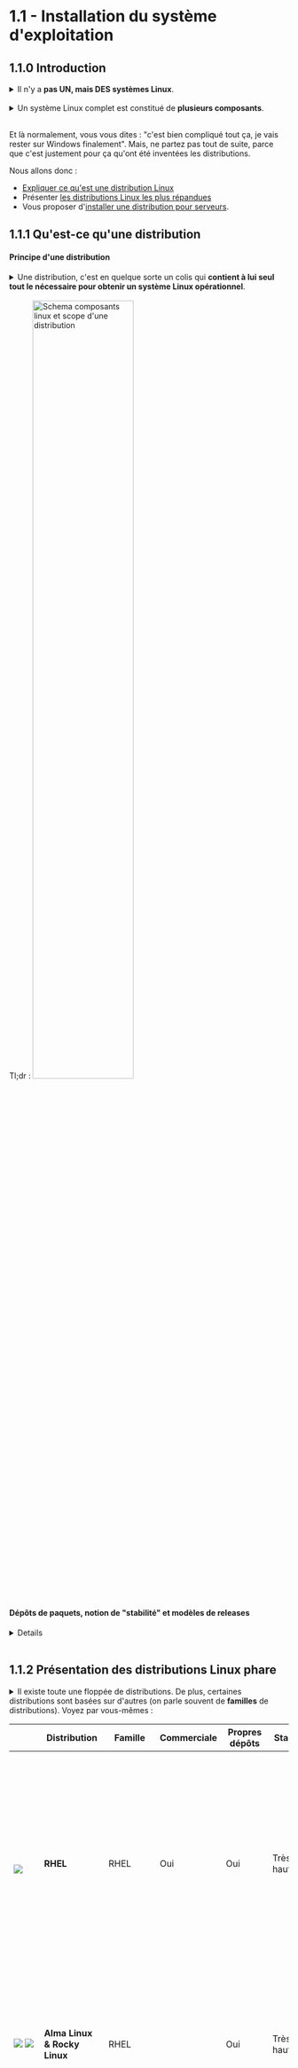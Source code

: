 # 1.1 - Installation du système d'exploitation

## 1.1.0 Introduction

<details><summary>Il n'y a <b>pas UN, mais DES systèmes Linux</b>.</summary>

Contrairement à, par exemple, Windows ou MacOS, qui à la version près, donnent des installations très similaires, **deux systèmes basés sur Linux peuvent s'utiliser et s'administrer de façons complètement différentes**. 

Si vous êtes habitués à utiliser Windows 11 sur votre ordi (mauvaise habitude), vous n'aurez sûrement aucun mal à donner un coup de main à un collègue lui aussi sous Windows 11. Par contre, si vous êtes habitués à utiliser Ubuntu Desktop 22.04 avec environnement de bureau Gnome, vous pourriez avoir bien du mal à ne serait-ce qu'installer un logiciel sur le PC votre collègue sous Arch avec un environnement de fenêtre bspwm sans consulter la doc. D'ailleurs, votre box internet tourne sûrement sous Linux, tout comme votre téléphone sous Android qui est basé sur le noyau Linux.

**Linux à proprement parler n'est que le noyau** (*kernel*) de l'OS, c'est-à-dire, un programme assez balèze qui assure des fonctions bas-niveau, comme par exemple :
+ Gestion de la mémoire
+ Ordonnancement des processus
+ Interfaçage des entrées/sorties avec les pilotes matériels (lectures/écritures sur disques, transmission/réception de paquets sur cartes réseaux...)
    - NB : Les pilotes matériels sont des entités indépendantes "branchées" au noyau sous la forme de **modules**
+ Fourniture de services et d'abstractions aux applications
    - Par exemple, l'appel système `write` vous permet d'écrire dans un fichier sans vous préoccuper du type de média ou du système de fichier qui le stocke.
    - Ces interfaces ne sont généralement pas directement utilisées par les applications mais plutôt par des **libraries** comme *glibc* (la bibilothèque C standard GNU), qui offrent des interfaces plus haut niveau - par exemple, `printf` qui permet à un programme d'écrire un message formaté sur sa sortie standard. 
    - (**/!\ Technique ici**) En faite, les appels systèmes (*System call interface*) sont une API vers le kernel; un programme n'interface qu'avec le matériel via le kernel, d'un point de vu fondamental, l'API n'est qu'une abstraction fonctionnel de l'*Application Binary Interface* (**ABI**)
      - De façon encore plus fondamentale, il est impossible fonctionnellement pour un programme de communiquer directement avec le matériel sans passer par le kernel, il s'agit d'un abstraction donné par le principe du *kernel space* et *user space*. (Attention il ne faut pas le confondre avec le *ring 0* et *ring 3* des processeurs x86 qui en est l'application matériel, et encore moins avec les modes de compatibilité des processeurs, *real mode*, *protected mode*, *long mode* etc.).  
      Ainsi pour permettre à un programme de communiquer avec le matériel, il doit faire appel à une fonction du kernel (un *syscall*) qui elle même fera appel à une fonction du matériel (décrit par le *module*), c'est ce qu'on appelle le *kernel space*.  
        > Ainsi les anti-cheat niveau *kernel* n'existe pas à proprement parlé, ils utilisent leur propre *module* qui permet de faire l'interface.

*Si cette notion de noyau n'est pas claire pour vous, faites l'analogie avec un fruit. Le noyau, c'est cette partie dure et indigeste, qui est au centre du fruit, sur laquelle repose la pulpe sucrée (les applications destinées aux utilisateurs). Bon, ça marche surtout avec des fruits comme la pêche ou l'abricot, mais un peu moins avec l'anacarde, je vous l'accorde.*

S'il y a autant de diversité au sein de l'écosystème Linux, c'est notamment parce que :
+ **Linux est polyvalent** : il est utilisé aussi bien sur les ordinateurs de bureau, que les serveurs et périphériques embarqués
+ **Linux se veut libre et customisable** : tous les composants du système sont modifiables à souhait, et pour chaque composant (par exemple, l'environnement de bureau) vous avez le choix parmi un grand nombre d'alternatives
+ La philosophie GNU/Linux encourage les projets hyper-spécialisés : en gros, plutôt que d'avoir un programme compliqué qui peut faire 5 choses différentes, on préfère avoir 5 programmes simples qui font 1 seule chose, mais qui la font bien.
+ L'écosystème Linux est conçu par un grand nombre de personnes différentes à travers le monde qui n'ont rien à voir entre elles.
</details>

<br/>

<details><summary>Un système Linux complet est constitué de <b>plusieurs composants</b>.</summary>

+ **Le noyau Linux** (*kernel*)
    - C'est un projet *Open Source* : son code source est mis à disposition publiquement et gratuitement ([www.kernel.org](https://www.kernel.org)). Des milliers de développeurs y contribuent.
    - Une fois le code compilé, il prend la forme d'un exécutable que votre machine charge en mémoire lorsqu'elle démarre.
    - Il doit être compilé avec des paramètres l'adaptant spécialement à votre machine et à l'usage que vous souhaitez en faire.
        * Par exemple, vous avez intérêt à le compiler pour la bonne architecture de processeur
        * Sur des objets connectés, vous aurez tendance à éliminer toutes les fonctionnalités superflues pour ne garder que le nécessaire
+ **Les modules de kernel**
    - Certains sont des drivers pour votre matériel, d'autres des modules qui gèrent vos systèmes de fichiers ...
    - Par exemple, vous pouvez avoir besoin d'installer un module pour supporter une antenne WiFi externe ou lire une partition de disque utilisant NTFS (système de fichiers utilisé pour la partition système sous Windows)
    - La plupart des modules sont compilés en même temps que le noyau, et en général, les modules dont vous avez besoin sont chargés automatiquement au démarrage. Vous n'avez pas en vous en occuper, ouf.
+ **Les applications**
    - Tous les programmes avec lesquels vous interagissez :
        * Votre environnement graphique de bureau, si vous en avez un ...
        * Le shell qui interprète vos lignes de commandes...
        * Le gestionnaire de paquets avec lequel vous installez d'autres applications...
        * Votre navigateur, éditeur de texte, etc...
        * Un serveur web, un service qui synchronise l'horloge de votre ordinateur ...
            * NB : Ces applications que l'on exécute généralement en tâche de fond et qui restent actives longtemps sont appelées des *daemons*
    - NB : les utilitaires en ligne de commande les plus utilisés, comme par exemple `cp` qui sert à copier des fichiers, font partie des [*GNU Core Utils*, du projet *GNU*](https://fr.wikipedia.org/wiki/GNU_Core_Utilities). C'est pour cela que l'on entend souvent parler de GNU/Linux : ces applications sont installées sur pratiquement tous les systèmes Linux et sans elles, un système Linux ne servirait pas à grand chose.
+ **Les libraries**
    - Des "morceaux de code compilé" utilisés par les applications.
    - Les libraries peuvent être *statiquement* liées ou *dynamiquement* liées.
        * Une *statically linked library* est intégrée à l'exécutable de l'application. C'est facile à gérer, par contre ça vous fait un exécutable plus lourd sur disque et en mémoire.
        * Une *dynamically linked library* (ou un *shared object*) est chargée une bonne fois pour toutes, dans un espace mémoire partagé accessible à toutes les applications.
            * NB : c'est l'équivalent des *DLL* sous Windows
            * Un exemple de *shared object* incontournable est la *glibc* ([*GNU C Library*](https://fr.wikipedia.org/wiki/GNU_C_Library)), une implémentation de bibliothèque C standard implémentée pour le projet *GNU*. Enormément d'applications l'utilisent - elle sert aussi de base à d'autres langages de programmation plus simples que le C.

</details>

<br/>

Et là normalement, vous vous dites : "c'est bien compliqué tout ça, je vais rester sur Windows finalement". Mais, ne partez pas tout de suite, parce que c'est justement pour ça qu'ont été inventées les distributions.


Nous allons donc :
+ <u>Expliquer ce qu'est une distribution Linux</u>
+ Présenter <u>les distributions Linux les plus répandues</u>
+ Vous proposer d'<u>installer une distribution pour serveurs</u>.


## 1.1.1 Qu'est-ce qu'une distribution


#### Principe d'une distribution

<details><summary>Une distribution, c'est en quelque sorte un colis qui <b>contient à lui seul tout le nécessaire pour obtenir un système Linux opérationnel</b>.</summary>

En installant la bonne distribution, **vous obtiendrez donc, automatiquement** :
+ **Un noyau paramétré comme il faut** pour votre matériel, avec **tous les modules nécessaires**
+ Des **applications et des librairies essentielles**
    - Par exemple, un gestionnaire de paquets pour pouvoir installer facilement d'autres applications
+ Des **applications et librairies dédiées à votre usage**
    - Par exemple, un environnement de bureau peu gourmand en ressources pour un vieux PC en fin de vie

C'est un peu comme quand vous commandez un PC déjà monté, sans vous embêter à choisir les composants un par un et à modifier la vitesse des ventilateurs ou la fréquence des CPU.

Une distribution se veut adaptée à un **type d'usage particulier** :
+ Serveurs
+ Postes de travail d'entreprise
+ PCs perso, voire plus spécifiquement :
    - Pour les jeux vidéo
    - Pour la bureautique
    - Pour le montage vidéo
    - Pour les vieux PC peu puissants...
+ Smartphones
+ Informatique embarquée
+ Et d'autres encore...

Certaines distributions ciblent aussi un **public particulier** : les débutants, les entreprises, les fous de la customisation...
</details>

<br/>
Tl;dr : 

<img alt="Schema composants linux et scope d'une distribution" src="img/schema-linux.png" width="60%">

<br/>

#### Dépôts de paquets, notion de "stabilité" et modèles de releases
<details>

+ La grande majorité des distributions proposent des **dépôts de paquets** (*repositories*) en ligne qui vous permettent de télécharger des applications, mais aussi des noyaux, libraries, modules et des mises à jour pour tout ce beau monde.
    - Ces paquets sont spécialement adaptés pour votre distribution. 
    - Le gestionnaire de paquets fourni par votre distribution vous permet d'**installer toutes leurs dépendances automatiquement.**
    - La communauté ou l'organisation qui gère ces dépôts peut être plus ou moins réactive pour les mettre à jour, d'où la notion de **stabilité**.

+ En fonction du type d'usage, du public visé, et de la configuration de leur gestionnaire de paquets, les distributions ont tendance à être **plus ou moins _stables_**.
    - <u>Plus une distribution est stable, moins votre système évoluera rapidement dans le temps</u> : vous ne **mettrez pas souvent à jour** vos applications, noyau, libraries et modules. L'évolution du système se fera sur des **cycles longs**.
        * Vous aurez donc **moins de risques d'avoir des bugs ou des failles de sécurité**.
        * Vous aurez par contre du mal à bénéficier des évolutions les plus récentes. 
            * Si un nouveau driver promettant d'améliorer drastiquement les performances de votre carte graphique est sorti, mais qu'il n'a pas encore été approuvé par les gestionnaires de votre dépôt, vous devrez l'installer par vos propres moyens ou attendre 6 mois qu'il soit intégré au dépôt de votre distribution.
    - À l'inverse, <u>une distribution qui ne se vante pas d'être stable vous proposera fréquemment des mises à jour et vous donnera un accès facile aux derniers paquets</u>. En revanche, vous avez plus de risques de connaître des bugs après une mise à jour.
    - Les **entreprises et les administrateurs de serveurs** ont donc naturellement tendance à privilégier les distributions **stables**, là où ce peut être frustrant pour un utilisateur de PC qui préfèrera souvent une distribution plus réactive.

+ Il y a deux **modèles de "releases"** pour la mise à jour des dépôts :
    - Les [**_point_** releases](https://vanillaos.org/blog/article/2023-01-31/point-vs-rolling-release-and-the-modern-solutions), ou *periodic* releases
        * Les dépôts sont versionnés et les nouvelles versions sont publiées à **intervalles longs et réguliers** (6-12 mois)
        * Généralement **plus stables**
        * Moins de risques d'échec de la mise à jour automatique
    - Les [**_rolling_** releases](https://wiki.manjaro.org/index.php/The_Rolling_Release_Development_Model)
        * Les dépôts sont mis à jour paquet par paquet, à n'importe quel moment, plutôt qu'à des intervalles réguliers
        * **Nouveautés disponibles rapidement**, souvent moins stable
        * Il faut faire ses mises à jour fréquemment et avant d'installer de nouveaux paquets, sinon on risque de casser des dépendances
    - Même pour des distributions optant pour les *point releases*, les __*bugfixes* et patches de sécurité sont déployés dès que possible__.
    - Il souvent possible d'activer des repos instables sur une distribution *point* releases pour bénéficier de paquets plus récents, mais c'est à proscrire en environnement de production !

</details>

</br>


## 1.1.2 Présentation des distributions Linux phare
<details><summary>Il existe toute une floppée de distributions. De plus, certaines distributions sont basées sur d'autres (on parle souvent de <b>familles</b> de distributions). Voyez par vous-mêmes :</summary>

+ [Liste (non-exhaustive) des distributions Linux grand-public](https://fr.wikipedia.org/wiki/Liste_des_distributions_GNU/Linux)
+ [Arbre généalogique des distributions Linux](https://fr.wikipedia.org/wiki/Liste_des_distributions_GNU/Linux#/media/Fichier:Liste_des_distributions_Linux.svg)
    - En général, connaître une distribution particulière vous donne les clefs pour maîtriser toute la famille à laquelle elle appartient.
        * Habitué à Ubuntu, vous n'aurez pas de soucis sur un Debian ou un Linux Mint...
        * Habitué à Alma Linux, vous n'aurez pas de soucis sur un RHEL ou un Fedora ... etc
</details>

|                     | Distribution              | Famille | Commerciale | Propres dépôts | Stabilité  | Release model             | Usage et public recommandé                                                  | Description |
|---------------------| ---------------------------- | ------- | ----------- | -------------- | ---------- | ------------------------- | --------------------------------------------------------------------------- | ----------- |
| &nbsp;&nbsp;&nbsp;&nbsp;&nbsp;&nbsp;&nbsp;&nbsp;&nbsp; ![](img/red-hat.png) | **RHEL**                     | RHEL    | Oui         | Oui            | Très haute      | Point (=6 mois)           | **Production**/PC entreprise, débutants/intermédiaire                  | Très **populaire en entreprise**. **Importante stabilité**. Un **abonnement est nécessaire** pour l'utilisation de l'OS et des repos (version d'essai dispo). RedHat vend aussi du support, d'autres logiciels et conclut des partenariats avec des fournisseurs de services Cloud |
| ![](img/alma-linux.png) ![](img/rocky-linux.png) | **Alma Linux & Rocky Linux** | RHEL    |             | Oui            | Très haute      | Point (=6 mois)           | **Production**/PC domestique/PC entreprise, débutants/intermédiaire    | **Clones en tout point semblables à RHEL, mais non commerciaux** ; *NB : Rocky Linux remplace CentOS.*  Importante stabilité. Très populaire en entreprise. |
| ![](img/fedora.png) | **Fedora**                   | RHEL    |             | Oui            | Moyenne    | Point (~6-8 mois) | PC domestique/PC entreprise, intermédiaire                         | RHEL-like principalement pour usage Desktop ; Cycle de développement rapide plutôt que stabilité (**releases <u>majeures</u> fréquentes**), sert en quelque sorte de laboratoire à RedHat pour l'intégration de nouvelles features dans RHEL et ses clones. |
| ![](img/debian.png) | **Debian**                   | Debian  |             | Oui            | Très haute | Point (~2 ans)            | **Production**/PC domestique/PC entreprise/conteneurs, intermédiaire   | Populaire et très stable. Pas aussi user-friendly qu'Ubuntu et ses forks |
| ![](img/ubuntu.png) | **Ubuntu**                   | Debian  | Non, mais support et partenariats     | Oui            | Haute      | Point (=6 mois)           | **Production**/PC domestique/PC entreprise/Mobile/conteneurs, débutant | Distribution extrêmement populaire et accessible aux débutants. Développement et gestion des repos par Canonical, qui se fait du blé en vendant du support et à travers des partenariats avec des fournisseurs Cloud. |
| ![](img/zorin-os.png) | Zorin OS                     | Debian  | Version pro | Non (Ubuntu)   | Haute      | Point (=6 mois)           | PC domestique/PC entreprise, débutant                                  | Comme un ubuntu ; Plusieurs environnements de bureau possibles (dont un Windows-Like et un MacOS-Like); Support natif du gestionnaire de paquets Flatpak installé par défaut pour les applications third-party |
| ![](img/pop-os.png) | Pop! OS                      | Debian  |             | Oui   | Haute      | Point (=6 mois)           | PC domestique/PC entreprise, débutant                                  | Comme un Ubuntu avec un environnement de bureau différent et quelques fonctionnalités additionnelles, comme la possibilité de chiffer son disque à l'installation |
| ![](img/linux-mint.png) | Linux Mint               | Debian  |             | Oui            | Haute      | Point (~6 mois)           | PC domestique, débutant                                            | Distro desktop très populaire, facile d'utilisation même pour votre grand-mère, environnement de bureau Cinnamon ressemblant à Windows. |
| ![](img/elementary-os.png) | Elementary OS            | Debian  |             | Non (Ubuntu)       | Moyenne    | Point (=6 mois)           | PC domestique, débutant                                            | Environnement de bureau ressemblant fortement à celui de **MacOS** |
| ![](img/kali-linux.png) | **Kali Linux**               | Debian  |             | Oui            | Moyenne    | Rolling                   | PC domestique, intermédiaire/h4ck3r                                | Distro de hacking par excellence ; Beaucoup d'outils de pentest, possibilité de se log comme root sur l'environnement de bureau |
| ![](img/arch.png) | **Arch**                     | Arch    |             | Oui            | Faible     | Rolling                   | PC domestique, avancé/bidouilleurs                                 | Difficile à installer, **bien pour découvrir les composants d'un système Linux**, doc bien fournie, **repos mis à jour fréquemment**. Sympa pour un Desktop, pas pour un serveur |
| ![](img/manjaro.png) | **Manjaro**                  | Arch    |             | Oui            | Faible     | Rolling                   | PC domestique, intermédiaire                                       | Surcouche de Arch **facile à installer**, **nombreux environnements de bureau** possibles, **bonne prise en charge du matériel**, **large communauté d'utilisateurs** ; Bugs occasionnels |
| ![](img/garuda.png) | Garuda Linux             | Arch    |             | Non (Arch)     | Faible     | Rolling                   | PC domestique, intermédiaire                                       | Idem que pour Manjaro |
| ![](img/endeavour-os.png) | Endeavour OS             | Arch    |             | Oui            | Faible     | Rolling                   | PC domestique, intermédiaire/avancé                                | Surcouche de Arch facile à installer, plusieurs environnements de bureau possibles, livrée avec peu d'applications par défaut (amateurs de lignes de commandes) ; Bugs occasionnels |
| ![](img/SUSE.png) | **SUSE Linux Enterprise**    | SUSE    | Oui         | Oui            | Haute      | Point (~1 an)             | **Production**/PC entreprise, intermédiaire                            | Distro d'entreprises, tout à fait honorable ; Vente de services de support ; Contrairement à RedHat, ce ne sont pas des FDP et ils **ne se sont pas fachés avec les 3/4 de la planète.** |
| ![](img/openSUSE.png) | **OpenSUSE Leap**            | SUSE    |             | Oui            | Haute      | Point (~1 an)             | **Production**/PC enterprise/PC domestique, intermédiaire              | Clone non-commercial de SUSE Linux Enterprise ; Orientée **Desktop ou serveur de prod** |
| ![](img/openSUSE.png) | **OpenSUSE Tumbleweed**      | SUSE    |             | Oui            | Haute      | Rolling                   | PC entreprise / PC domestique, intermédiaire                       | Idem que OpenSUSE Leap mais avec rolling-releases ; Orientée **Desktop ou serveur maison** |
| ![](img/alpine.png) | **Alpine Linux**             | Alpine  |           | Oui            | Haute      | Point (=6 mois)           | Conteneurs, intermédiaire                                          | Distro **ultra-légère** massivement utilisée dans les **conteneurs** ; **Très peu d'utilitaires disponibles par défaut** ; N'utilise pas *systemd* mais *SysV Init* |
| ![](img/raspberry-pi-os.png) | Raspberry Pi OS          | Debian  |             | Oui            | Très haute | Point (~2 ans)            | Raspberry Pi, intermédiaire/bidouilleur                            | (Anciennement Raspbian) Un Debian optimisé pour le Raspberry Pi (leur distro officielle) ; Peut très bien servir de serveur Web, serveur FTP, NAS, endpoint VPN... |
| ![](img/openwrt.png) | OpenWRT                  | OpenWRT |             | Oui            | Moyenne    | Point (=6 mois)           | Embarqué/Micro-ordinateur, intermédiaire/bidouilleur               | Distro utilisée pour faire des **équipements réseau** : routeur, access point, portail captif ... **Interface web pour la configuration en tant que routeur/access point**. Selon le matos, peut aussi très bien servir de serveur Web, serveur FTP, NAS, endpoint VPN... |
| ![](img/gentoo.png) | Gentoo                   | Gentoo  |             | Oui            | Faible     | Rolling                   | PC domestique, sado-maso                                           |  ̶i̶n̶s̶t̶a̶l̶l̶ ̶g̶e̶n̶t̶o̶o̶ |

[Plus de distributions](https://en.wikipedia.org/wiki/Comparison_of_Linux_distributions)

## 1.1.3 Choisir une distribution Linux adaptée aux serveurs
#### Voici ce que l'on attend d'une distribution pour serveurs :
+ **Stabilité**
+ Vaste communauté, doc bien fournie
    - Pour avoir des chances de trouver des tutos, et de l'aide en cas de problème
+ Prise en charge sur une **longue durée**.
    - Mise à jour des dépôts, déploiement de correctifs
    - En entreprise, disponibilité des services de support
+ **Pas d'interface graphique ni d'applications superflues** (navigateur...)
    - Par soucis de performances, de taille de l'installation et de l'installateur ...
    - Il est toujours possible d'installer une interface graphique plus tard si nécessaire
+ Des applications et une configuration par défaut adaptées
    - Par exemple, un serveur SSH pour se connecter à distance

#### Nous vous recommandons l'une des deux distributions suivantes :
+ [**Ubuntu Server 24.04 LTS**](https://releases.ubuntu.com/24.04/) <!-- (SORTIE EN AVRIL) -->
    - _**"LTS"**_ signifie *"Long-Term Support"*. De telles versions d'Ubuntu sortent tous les deux ans et ont une **durée de support total garantie de 5 ans** à partir de leur date de sortie. Elles continuent ensuite de recevoir des **mises à jour de sécurité pendant 5 autres années**.
    - À privilégier si vous souhaitez vous familiariser avec les **écosystèmes Debian et Ubuntu**
    - Vous aurez selon toute probabilité besoin de l'installateur `amd64`.
+ [**Alma Linux 9**](https://almalinux.org/get-almalinux/)
    - Là aussi, l'on vous promet **5 ans de full-support** à partir de 2022 puis **5 autres années de maintenance (patchs de sécurité et bugfixes majeurs)**.
    - À privilégier si vous souhaitez vous familiariser avec l'**écosystème RedHat**
        * NB: Vous pourriez tout aussi bien opter pour Rocky Linux 9, qui est elle aussi quasiment identique à RHEL 9.
    - NB : les distributions RHEL-like proposent une interface web de gestion, [Cockpit](https://www.linuxtricks.fr/wiki/administrer-sa-machine-avec-cockpit-fedora-red-hat-et-derivees)
    - Vous aurez selon toute probabilité besoin de l'installateur `Intel/AMD x86_64`.
        * Vous avez le choix entre une installation **complète hors ligne (DVD)**, complète en ligne (Boot) ou minimale hors ligne (Minimal). **Nous recommandons l'installation "DVD".**

## 1.1.4 Installation d'une distribution pour serveurs

### 1.1.4.1 Installation sur une machine virtuelle
<details><summary>L'installation sur VM vous permettra d'utiliser Linux depuis votre système hôte.</summary>

Vous pourrez aussi créer plusieurs VMs pour simuler un parc de serveurs.

C'est très pratique pour se faire un système de test "jetable", que l'on peut bousiller sans soucis et supprimer quand on n'en veut plus. Mais ce peut aussi être un **moyen tout à fait sérieux d'héberger des services** de manière pérenne. 

D'ailleurs, la plupart des admins hébergent leurs services sur des VMs : cela offre en effet une **grande flexibilité dans la gestion** du système (allocation de ressources, duplication, sauvegarde, facilité de connexion à d'autres VMs...).

<details><summary><i>NB : Le programme qui gère la virtualisation s'appelle un <b>"hyperviseur"</b>.</i></summary>

+ _Lorsque le logiciel de virtualisation est installé par dessus un autre OS, à l'instar d'un VirtualBox installé sur Windows, on parle **d'hyperviseur de type 2**._
    - _VMware Workstation, VirtualBox ..._
+ _À l'inverse, lorsque le système de virtualisation fonctionne à même le matériel, on parle **d'hyperviseur de type 1** - ce type d'hyperviseurs, utilisé en production, est **beaucoup plus performant**._
    - _VMWare ESXi, ProxMox, oVirt ..._
    - _La plupart des services gérés par le SIA tournent un hyperviseur ProxMox._

<img src="img/hyperviseurs.png" width="30%">

</details>
</details>

#### 1.1.4.1.A Mise en place de la VM
<details><summary>Nous utiliserons <i>VirtualBox</i> pour notre exemple.</summary>

##### I. Créer la VM
<details>

+ **a. "Nouvelle"**
    - ![](img/instal/v1anew.png)
+ **b.  Définir les paramètres de la VM, notamment :** 
    - ![](img/instal/v1bdefine.png)
    - *Folder* : où stocker les fichiers de la VM sur le système hôte
    - __*ISO Image*__ : l'image ISO de l'installateur téléchargé
    - *Edition*, *Type*, *Version* : si pas détecté automatiquement, en fonction de la distribution installée.
    - Si l'option *Skip unattended installation* est disponible, décocher la case pour réaliser l'installation manuellement.
+ **c. Allouer des ressources à la VM** 
    - ![](img/instal/v1chwspec.png)
    - **Minimum 2048M de RAM**. Selon l'utilisation que vous prévoyez faire du serveur et votre matos, vous pouvez en mettre plus.
        * *NB: Si vous prévoyez de jouer plus tard avec Docker et Kubernetes, mettez plutôt 4096M de RAM*
    - **2 CPUs** pour être tranquille.
        * *NB: Si vous prévoyez de jouer plus tard avec Docker et Kubernetes, 4 CPU ne feront pas de mal, si vous pouvez vous le permettre.*
    - *NB : vous pourrez toujours facilement changer ces paramètres plus tard*
+ **d. Créer un disque virtuel pour le système** 
    - **20G** pour être tranquille.
        * *NB: Si vous prévoyez de jouer plus tard avec Docker et Kubernetes, 30G seront plus confortables*.
        * Vous pourrez toujours ajouter d'autres disques si besoin
    - **Allocation dynamique** : ce sera un peu plus lent en écriture, mais ça vous permet de n'occuper sur votre système hôte que l'espace réellement utilisé sur le disque virtuel.
    - ![](img/instal/v1dharddsk.png)
</details>

##### II. Modifier les paramètres réseau de la VM
<details><summary>Par défaut, la VM est connectée à votre hôte <a href="https://www.virtualbox.org/manual/ch06.html">en mode "NAT"</a>, ce qui veut dire que votre VM communique avec le monde extérieur à travers l'IP de votre système hôte.</summary>

+ Cela implique que, chaque fois que vous souhaiterez exposer un service, vous devrez **créer une règle NAT** ("Ouvrir un port" comme on dit parfois) sur votre système hôte pour accéder au service depuis l'extérieur de la VM.
    - E.g. *"Redirige les paquets pour 192.168.1.10:8080 vers 192.168.122.1:80"*
+ Cela complique aussi la communication inter-VMs

Pour cette raison, nous recommandons d'utiliser plutôt [le **mode "Bridge"**](https://www.virtualbox.org/manual/ch06.html) - votre **VM sera sur le même réseau local que votre système hôte**, comme si elle était elle aussi **directement connectée à votre box**. Vous pourrez facilement accéder à ses services depuis l'extérieur et configurer des règles spécialement pour votre serveur sur votre box. Vos VMs communiqueront facilement entre elles.
</details>

<details>

**ATTENTION** - Si vous configurez votre machine sur le <u>réseau WiFi de l'UTT, vous pourrez avoir du mal à vous connecter en mode "Bridge". Dans ce cas, restez plutôt en mode NAT.</u>

+ **Configuration** > **Réseau**
+ Mode d'accès réseau : **Accès par pont**
+ Name : l'interface avec laquelle le système hôte accède à Internet
+ Advanced > Mode promiscuité : **Allow All**

![](img/instal/v2bridge.png)

</details>

##### III. Démarrer la VM
<details>

![](img/instal/v3start.png)

*Si votre souris se retrouve "coincée" dans la fenêtre de la VM, appuyez sur `Ctrl droite`*
</details>

</details>

#### 1.4.1.B Installation de la distribution
<details><summary>
Nous choisissons Alma Linux 9 pour notre exemple.


L'installation d'Ubuntu Server 24.04 se déroule de manière similaire, mais l'installateur est un peu moins facile d'utilisation (navigation avec le clavier, etc).</summary>

##### I. Booter sur l'installateur
<details>

+ Un menu GRUB2 s'affiche. Choisissez l'option **"Install Alma Linux 9"**
    - ![](img/instal/l1grub.png)
</details>

##### II. Configurer l'installation
<details>

+ **a. Sélectionnez votre langue d'installation.**
    - *NB: choisir l'anglais est une bonne pratique, car vous trouverez plus facilement de l'aide en cherchant les messages d'erreur*
    - ![](img/instal/l2alang.png)
+ **b. S'affiche ensuite un menu avec plusieurs sections. Commencez par la disposition de clavier.** 
    - ![](img/instal/l2bkb.png)
    - *Vous pouvez supprimer la disposition par défaut et choisir celle qui vous convient.*
    - ![](img/instal/l2bkb2.png)
+ **c. Choisissez un mot de passe root**
    - L'utilisateur `root`, c'est le Chuck Norris de votre système, il peut absolument tout faire - par exemple, supprimer tous les fichiers du système. Il faut donc s'en servir uniquement quand nécessaire et faire très attention.
    - Désactivez tout de même l'option *"Lock root account"*, qui empêche le login en tant que `root` sur le système. Cela peut servir en cas de problème avec votre compte d'utilisateur.
    - ![](img/instal/l2croot.png)
+ **d. Créez votre compte utilisateur**
    - Cochez la case *"Make this user administrator"* : vous pourrez ainsi réaliser ponctuellement des actions en tant que `root` en préfixant vos commandes par `sudo` (super-user do...).
    - ![](img/instal/l2duser.png)
+ **e. Choisissez l'environnement "Server" tout court plutôt que "Server with GUI"**
    - ![](img/instal/l2enogui2.png)
    - Cela désactive l'interface graphique, qui ne vous sera à priori pas utile pour un serveur et qui consomme beaucoup de ressources.
        * Vous pourrez toujours l'installer plus tard.
    - Vous pouvez choisir des applications à télécharger dès maintenant
        * [*Guest Agents*](https://www.virtualbox.org/manual/ch04.html) : installe des paquets spéciaux pour les Linux virtualisés - presse-papier partagé, possibilité de faire un glisser déposer, possibilité de partager des fichiers via l'hyperviseur ...
        * [*Remote Management for Linux*](https://www.linuxtricks.fr/wiki/administrer-sa-machine-avec-cockpit-fedora-red-hat-et-derivees) : `cockpit`, interface web de gestion et monitoring du serveur
+ **f. Vérifiez la configuration réseau**
    - Si vous aviez choisi le mode "Bridge", vous devriez avoir une IP dans le même subnet que l'interface du système hôte connectée à Internet, et être capable de  `ping` cette IP depuis le système hôte.
        * ![](img/instal/l2frozo.png)
    - Si vous avez **besoin de vous connecter à un réseau WiFi**, vous aurez sûrement besoin d'utiliser les **paramètres avancés pour renseigner un mot de passe ou des paramètres EAP**. Faites vous aider ou remettez le réseau de la VM en mode NAT.
    - Choisissez un nom d'hôte.
+ **g. (Optionnel) Disques et partitionnement**
    - Dans notre cas, ce n'est pas compliqué, nous avons seulement un disque virtuel, vierge, que nous utilisons en entier pour installer Linux. **Nous ne touchons donc pas aux paramètres par défaut**.
        * ![](img/instal/l2gdisk.png)
    - Sur un hôte physique ou sur une VM de production, en revanche, il faut bien réfléchir au partitionnement et aux supports de stockage sous-jacents.
+ **h. (Optionnel) Appliquer un profil de sécurité**
    - Cela vous permet d'appliquer/vérifier automatiquement la conformité à une recommandation/norme de sécurité.
    - *NB: il n'y a pas d'équivalent sur l'installateur d'Ubuntu*
    - Le profil **ANSSI minimal** est *made in France* et peu exigeant, c'est un bon choix pour votre VM.
        * L'application du profil bloquera par exemple les paquets `telnet` et `telnet-server`, qui permettent une connexion à distance non-sécurisée vers et depuis un hôte distant.
        * ![](img/instal/l2hanssi.png)
</details>

##### III. Lancer l'installation
<details>

+ **a. Vérifiez vos paramètres et lancez l'installation.**
    - ![](img/instal/l3abegin.png)
+ **b. Une fois l'installation terminée, vous êtes invité à redémarrer.**
    - ![](img/instal/l3brizboot.png)
    - Si après redémarrage, vous bootez à nouveau sur l'image ISO plutôt que sur votre système fraichement installé, vérifiez les paramètres de disque et de démarrage de la VM.
</details>

##### IV. Login, logout
<details>

+ **a. Vous voyez maintenant un magnifique prompt de login. Entrez votre nom d'utilisateur, puis votre mot de passe.**
    - ![](img/instal/login-prompt.png)
    - Si le mot de passe ne passe pas, vérifiez que vous utilisez la bonne disposition de clavier. Si vous l'avez simplement oublié, il y a une [procédure de récupération](https://www-redhat-com.translate.goog/sysadmin/recover-root-passwd?_x_tr_sl=en&_x_tr_tl=fr&_x_tr_hl=fr&_x_tr_pto=sc) à suivre.
+ **b. Familiarisez-vous avec les contrôles de la console et du shell**
    - `Ctrl+L` : nettoyer l'écran.
    - `↓/↑` : naviguer dans les commandes précédentes. `Ctrl+R` : chercher une commande précédente par mot clef.
    - `Ctrl+A` / `Début` : début de ligne. `Ctrl+E` / `Fin` : fin de ligne.
    - `Ctrl+Alt+Suppr` : redémarrer.
    - `Alt+RetourArrière` : effacer un mot entier
    - `Alt+F1..F6` : changer de console. `Alt+←/→` : naviguer entre les consoles.
+ **c. Déconnectez-vous**
    - `exit` ou `logout`
</details>

##### V. (Optionnel) Activation de l'interface web de gestion d'Alma Linux
<details>

+ `sudo dnf install cockpit` (télécharger et installer le paquet `cockpit` - vous l'avez peut-être déjà)
    - Un mot de passe vous est demandé car vous agissez en tant que `root` : installer des paquets est une action privilégiée
    - *Astuce : si vous venez de taper une commande qui requiert des privilèges, mais avez oublié le `sudo`, il vous suffit d'entrer `sudo !!`.*
+ `sudo systemctl enable --now cockpit.socket` (active cockpit au démarrage et le démarre dès maintenant)
+ `sudo firewall-cmd --info-service cockpit` (affiche le port correspondant au service cockpit sur firewalld: `9090/tcp`)
+ `sudo firewall-cmd --add-service cockpit` (ouvre ce port sur le firewall - normalement, c'est déjà fait)

Vous pouvez ensuite, avec un navigateur sur votre système hôte, vous rendre sur `<ip-vm>:9090` et vous connecter avec votre compte

![](img/instal/cockpit.png)

*Si votre VM est en mode NAT, vous aurez besoin d'une règle de redirection de port pour accéder à ses services.*
</details>

</details>

---

### 1.1.4.2 Installation sur un hôte physique
<details><summary>Avec la même image ISO, vous pouvez aussi installer la distribution choisie directement sur un ordinateur (on parle d'installation <i>bare-metal</i>). Nous allons pour cela utiliser une clef USB bootable.</summary>

**ATTENTION** : L'installateur aura besoin de réserver de l'espace disque pour Linux. Si vous êtes amenés à supprimer ou à reformater des partitions existantes, vous **perdrez les données qu'elles contiennent**. Vous serez prévenu par l'installateur si la manip est risquée. <u>**En cas de doute, faites une sauvegarde de vos données et faites vous aider**.</u>

*NB : Si vous souhaitez faire cohabiter votre Linux avec un Windows, ou plusieurs Linux ensemble, renseignez vous sur le [dual boot](https://gcore.com/learning/dual-boot-ubuntu-windows-setup/) et sur [grub](https://documentation.suse.com/fr-fr/sles/12-SP5/html/SLES-all/cha-grub2.html.)*

#### I. Créer une clef USB bootable à partir de l'image ISO de la distribution
<details>

- Vous pouvez pour cela utiliser un utilitaire comme [Rufus](https://rufus.ie/en/), [Ventoy](https://www.ventoy.net/en/download.html) ou [UNetbootin](https://unetbootin.github.io/)
    * Ventoy est un peu plus avancé et permet notamment d'écrire un grand nombre d'images ISO sur une même clef, pratique pour tester des distributions ou pour se faire un couteau suisse de maintenance
- Ejectez proprement la clef USB après écriture de l'image.
</details>

#### II. Insérer la clef USB sur l'hôte physique et booter dessus.
<details>

- Au démarrage de la machine, la **pression répétée d'une certaine touche de clavier** permet d'accéder à un menu de configuration du firmware **(BIOS ou UEFI)** de votre carte mère ou à un simple **menu de démarrage**.
    * Essayer les touches `F10`, `Suppr`, `F2`, `F8`, `F12`, `Esc`. Appuyer de manière répétée dès le démarrage de la machine - un menu devrait s'ouvrir au bout de quelques secondes.
        * Sur un PC portable, essayer aussi les touches `F..` en combinaison avec la touche `Fn`
        * La touche en question est parfois indiquée au cours des premières secondes du démarrage : *"F12 for Boot Options"* ...
    * Si la bonne touche n'a pas été trouvée dans les temps, il faut redémarrer la machine - essayez `ctrl+alt+suppr` ou mettez l'ordinateur hors tension.
- Une fois le menu affiché, trouver **comment modifier l'ordre de boot**.
    * Il faut parfois aller chercher du côté des options avancées.
    * Une fois la bonne section trouvée, **identifier la partition bootable de la clef USB** et la placer en **première position de la séquence de démarrage**.
        * <img width="60%" src="img/uefi.jpg">
    * **Sauvegarder et quitter**.
        * Souvent, cette action est associée à la touche F10. Autrement, un moyen de sauvegarder et quitter vous est indiqué à l'écran.
    * NB : selon les firmwares, il est parfois possible de démarrer directement sur la clef sans avoir à réorganiser la séquence de boot, mais simplement en sélectionnant la partition.
        * <img width="20%" src="img/boot-menu.jpg">
- Vous devriez maintenant accéder à l'installateur de la distribution. Autrement ...
    * Vous n'avez peut être pas booté sur le bon périphérique
    * Vous n'avez peut-être pas bien préparé la clef USB
    * Vous avez peut-être un vieille machine équipée d'un firmware BIOS qui a du mal à trouver le bootloader sur votre clef. Faites vous aider.

</details>

#### III. Le reste de l'installation se déroule comme sur une machine virtuelle.
<details><summary>Toutefois, sur un hôte physique, prêter une attention particulière au <u><b>partitionnement des disques.</b></u></summary>

- Premièrement, prendre garde de **ne pas écraser des données précieuses** ou la **partition d'un autre système d'exploitation par mégarde**.
- Réfléchir aussi à l'espace total que vous souhaitez allouer à votre nouveau système. Il peut être intéressant de garder de la place pour installer un nouvel OS à côté plus tard, par exemple.
- Enfin, réfléchir au schéma de partitionnement :
    * Généralement, en suivant les paramètres par défaut de l'installateur, l'on créée *a minima* les trois partitions suivantes :
        * une partition racine `/` d'au moins 15G, système de fichier EXT4, XFS, voire FS ou BTRFS (avancé). Flag `root`
        * une partition de *swap* (mémoire virtuelle, pour quand la RAM déborde) d'au moins 2G, ou plus si le serveur risque de manquer de RAM. Flag `swap`
        * sur une machine relativement récente, une EFI System Partition `/boot/efi` de 300M. Système de fichiers VFAT, flags `boot` et `esp`
            * Cette partition contiendra le **bootloader**, un programme chargé en mémoire par le firmware UEFI de votre machine lorsque vous démarrez. Le bootloader charge ensuite à son tour le noyau Linux (ou d'un autre système)
            * Les vieux ordinateurs avec firmware BIOS ne sont pas concernés et utilisent à la place un autre type de partitions.
    * **Ces paramètres conviendront tout à fait pour votre installation**. Toutefois, et bien que nous ne le recommandions pas à des débutants, sachez qu'[une bonne pratique](https://access.redhat.com/documentation/fr-fr/red_hat_enterprise_linux/6/html/installation_guide/s2-diskpartrecommend-x86) consiste à créer des partitions réservées pour certaines parties de l'arborescence, notamment :
        * `/var` et `/tmp`, qui contiennent de nombreux fichiers temporaires, pour éviter de saturer l'espace disponible sur le reste du système à cause de messages de log par exemple.
        * `/home`, répertoire où les utilisateurs stockent leurs données personnelles.
        * Parfois `/usr/bin`, qui contient la plupart des exécutables que vous installerez au cours de la vie de l'OS.
</details>

#### IV. Une fois qu'il a fini son boulout, l'installateur vous invite à redémarrer.
<details>

- Si la boot sequence avait été modifiée, accéder de nouveau au BIOS et redescendre la clef USB à la dernière position. Retirer la clef USB, sauvegarder et quitter.
- Sinon, simplement retirer la clef USB après le redémarrage.

</details>
</details>

---

### 1.1.4.3 Pour aller plus loin : Automatisation

<details><summary>Pour les organisations qui déploient fréquemment des serveurs, <b>l'installation et la configuration initiale peuvent être automatisées</b> :</summary>

- À partir d'un [*"template"* de machine virtuelle](https://www.noobunbox.net/virtualisation/vmware-workstation-creer-templates-vm)
- À partir d'un fichier de configuration fourni à l'installateur, comme le [*"Kickstart"* de RedHat](https://access.redhat.com/documentation/en-us/red_hat_enterprise_linux/6/html/installation_guide/sn-automating-installation)
- Par [amorçage PXE](https://www.it-connect.fr/le-boot-pxe-et-le-boot-ipxe-pour-les-debutants/)
- Une fois le système installé, à l'aide d'outils d'automatisation de configuration comme [*Cloud Init*](https://cloud-init.io/), massivement utilisé par les fournisseurs Cloud pour la configuration initiale d'un template de VM.
   * D'autres outils de gestion de configuration comme [*Ansible*](https://www.ansible.com/) ou [*Satellite*](https://www.redhat.com/fr/technologies/management/satellite) peuvent être utilisés à cette fin
</details>

 
